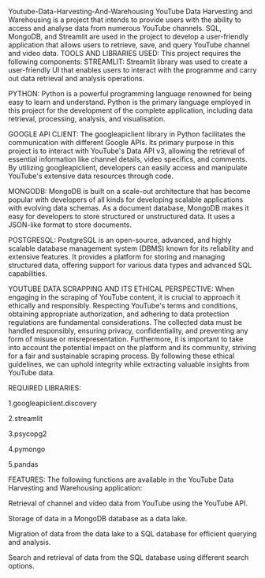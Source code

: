 Youtube-Data-Harvesting-And-Warehousing
YouTube Data Harvesting and Warehousing is a project that intends to provide users with the ability to access and analyse data from numerous YouTube channels. SQL, MongoDB, and Streamlit are used in the project to develop a user-friendly application that allows users to retrieve, save, and query YouTube channel and video data.
TOOLS AND LIBRARIES USED:
This project requires the following components:
STREAMLIT:
Streamlit library was used to create a user-friendly UI that enables users to interact with the programme and carry out data retrieval and analysis operations.

PYTHON:
Python is a powerful programming language renowned for being easy to learn and understand. Python is the primary language employed in this project for the development of the complete application, including data retrieval, processing, analysis, and visualisation.

GOOGLE API CLIENT:
The googleapiclient library in Python facilitates the communication with different Google APIs. Its primary purpose in this project is to interact with YouTube's Data API v3, allowing the retrieval of essential information like channel details, video specifics, and comments. By utilizing googleapiclient, developers can easily access and manipulate YouTube's extensive data resources through code.

MONGODB:
MongoDB is built on a scale-out architecture that has become popular with developers of all kinds for developing scalable applications with evolving data schemas. As a document database, MongoDB makes it easy for developers to store structured or unstructured data. It uses a JSON-like format to store documents.

POSTGRESQL:
PostgreSQL is an open-source, advanced, and highly scalable database management system (DBMS) known for its reliability and extensive features. It provides a platform for storing and managing structured data, offering support for various data types and advanced SQL capabilities.

YOUTUBE DATA SCRAPPING AND ITS ETHICAL PERSPECTIVE:
When engaging in the scraping of YouTube content, it is crucial to approach it ethically and responsibly. Respecting YouTube's terms and conditions, obtaining appropriate authorization, and adhering to data protection regulations are fundamental considerations. The collected data must be handled responsibly, ensuring privacy, confidentiality, and preventing any form of misuse or misrepresentation. Furthermore, it is important to take into account the potential impact on the platform and its community, striving for a fair and sustainable scraping process. By following these ethical guidelines, we can uphold integrity while extracting valuable insights from YouTube data.

REQUIRED LIBRARIES:

1.googleapiclient.discovery

2.streamlit

3.psycopg2

4.pymongo

5.pandas

FEATURES:
The following functions are available in the YouTube Data Harvesting and Warehousing application:

Retrieval of channel and video data from YouTube using the YouTube API.

Storage of data in a MongoDB database as a data lake.

Migration of data from the data lake to a SQL database for efficient querying and analysis.

Search and retrieval of data from the SQL database using different search options.
